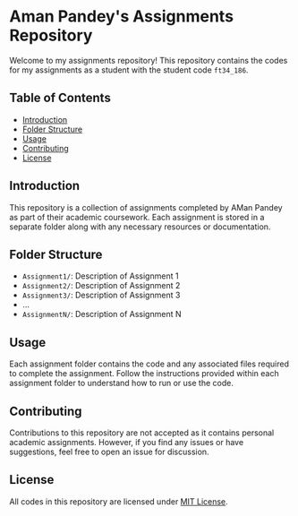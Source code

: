 # Aman Pandey's Assignments Repository

Welcome to my assignments repository! This repository contains the codes for my assignments as a student with the student code `ft34_186`.

## Table of Contents
- [Introduction](#introduction)
- [Folder Structure](#folder-structure)
- [Usage](#usage)
- [Contributing](#contributing)
- [License](#license)

## Introduction
This repository is a collection of assignments completed by AMan Pandey as part of their academic coursework. Each assignment is stored in a separate folder along with any necessary resources or documentation.

## Folder Structure
- `Assignment1/`: Description of Assignment 1
- `Assignment2/`: Description of Assignment 2
- `Assignment3/`: Description of Assignment 3
- ...
- `AssignmentN/`: Description of Assignment N

## Usage
Each assignment folder contains the code and any associated files required to complete the assignment. Follow the instructions provided within each assignment folder to understand how to run or use the code.

## Contributing
Contributions to this repository are not accepted as it contains personal academic assignments. However, if you find any issues or have suggestions, feel free to open an issue for discussion.

## License
All codes in this repository are licensed under [MIT License](LICENSE).
